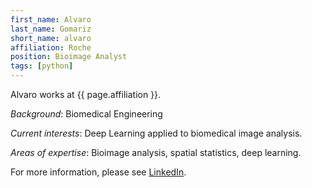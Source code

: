 ```yaml
---
first_name: Alvaro
last_name: Gomariz
short_name: alvaro
affiliation: Roche
position: Bioimage Analyst
tags: [python]
---
```


Alvaro works at {{ page.affiliation }}.

*Background*: Biomedical Engineering
 
*Current interests*: Deep Learning applied to biomedical image analysis.  

*Areas of expertise*: Bioimage analysis, spatial statistics, deep learning.  


For more information, please see [LinkedIn](https://www.linkedin.com/in/alvarogomariz/). 
